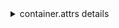 
<details>
<summary> container.attrs details </summary>
<div markdown="1">
container.attrs 
    Id
    Created
    Path
    Args
    State
    Image
    ResolveConfPath
    HostnamePath
    HostsPath
    LogPath
    Name
    RestartCount
    Driver
    Platform
    MountLabel
    ProcessLabel
    AppArmorProfile
    ExecIDs
    HostConfig:Dict
        {'Binds': [], 'ContainerIDFile': '', 'LogConfig': {'Type': 'json-file', 'Config': {}}, 'NetworkMode': 'output_net_3_net0', 'PortBindings': {}, 'RestartPolicy': {'Name': '', 'MaximumRetryCount': 0}, 'AutoRemove': False, 'VolumeDriver': '', 'VolumesFrom': [], 'CapAdd': ['ALL'], 'CapDrop': None, 'CgroupnsMode': 'host', 'Dns': None, 'DnsOptions': None, 'DnsSearch': None, 'ExtraHosts': None, 'GroupAdd': None, 'IpcMode': 'private', 'Cgroup': '', 'Links': None, 'OomScoreAdj': 0, 'PidMode': '', 'Privileged': True, 'PublishAllPorts': False, 'ReadonlyRootfs': False, 'SecurityOpt': ['label=disable'], 'UTSMode': '', 'UsernsMode': '', 'ShmSize': 67108864, 'Sysctls': {'net.ipv4.conf.all.rp_filter': '0', 'net.ipv4.conf.default.rp_filter': '0', 'net.ipv4.ip_forward': '1'}, 'Runtime': 'runc', 'ConsoleSize': [0, 0], 'Isolation': '', 'CpuShares': 0, 'Memory': 0, 'NanoCpus': 0, 'CgroupParent': '', 'BlkioWeight': 0, 'BlkioWeightDevice': None, 'BlkioDeviceReadBps': None, 'BlkioDeviceWriteBps': None, 'BlkioDeviceReadIOps': None, 'BlkioDeviceWriteIOps': None, 'CpuPeriod': 0, 'CpuQuota': 0, 'CpuRealtimePeriod': 0, 'CpuRealtimeRuntime': 0, 'CpusetCpus': '', 'CpusetMems': '', 'Devices': None, 'DeviceCgroupRules': None, 'DeviceRequests': None, 'KernelMemory': 0, 'KernelMemoryTCP': 0, 'MemoryReservation': 0, 'MemorySwap': 0, 'MemorySwappiness': None, 'OomKillDisable': False, 'PidsLimit': None, 'Ulimits': None, 'CpuCount': 0, 'CpuPercent': 0, 'IOMaximumIOps': 0, 'IOMaximumBandwidth': 0, 'MaskedPaths': None, 'ReadonlyPaths': None}
    GraphDriver
    Mounts
    Config:Dict
        {'Hostname': 'c1428b060d3b', 'Domainname': '', 'User': '', 'AttachStdin': False, 'AttachStdout': False, 'AttachStderr': False, 'Tty': False, 'OpenStdin': False, 'StdinOnce': False, 'Env': ['PATH=/usr/local/sbin:/usr/local/bin:/usr/sbin:/usr/bin:/sbin:/bin'], 'Cmd': ['/start.sh'], 'Image': 'output_rnode_3_r1', 'Volumes': None, 'WorkingDir': '', 'Entrypoint': None, 'OnBuild': None, 'Labels': {'com.docker.compose.config-hash': '0e9bdf025c7d402e73f7cc5897d88461c6f771442b1d8aec1e5bbeda26e1a86e', 'com.docker.compose.container-number': '1', 'com.docker.compose.oneoff': 'False', 'com.docker.compose.project': 'output', 'com.docker.compose.project.config_files': 'docker-compose.yml', 'com.docker.compose.project.working_dir': '/home/seed/seed-emulator/examples/A20-nano-internet/output', 'com.docker.compose.service': 'rnode_3_r1', 'com.docker.compose.version': '1.27.4', 'org.seedsecuritylabs.seedemu.meta.asn': '3', 'org.seedsecuritylabs.seedemu.meta.net.0.address': '10.3.0.254/24', 'org.seedsecuritylabs.seedemu.meta.net.0.name': 'net0', 'org.seedsecuritylabs.seedemu.meta.net.1.address': '10.100.0.3/24', 'org.seedsecuritylabs.seedemu.meta.net.1.name': 'ix100', 'org.seedsecuritylabs.seedemu.meta.nodename': 'r1', 'org.seedsecuritylabs.seedemu.meta.role': 'Router'}}
    NetworkSettings
        {'Bridge': '', 'SandboxID': '21d98c8f2f1b4c07c2ee77d2673aa69c8bb219a783e3fc93387c2dd454e4c49a', 'HairpinMode': False, 'LinkLocalIPv6Address': '', 'LinkLocalIPv6PrefixLen': 0, 'Ports': {}, 'SandboxKey': '/var/run/docker/netns/21d98c8f2f1b', 'SecondaryIPAddresses': None, 'SecondaryIPv6Addresses': None, 'EndpointID': '', 'Gateway': '', 'GlobalIPv6Address': '', 'GlobalIPv6PrefixLen': 0, 'IPAddress': '', 'IPPrefixLen': 0, 'IPv6Gateway': '', 'MacAddress': '', 'Networks': {'output_net_3_net0': {'IPAMConfig': {'IPv4Address': '10.3.0.254'}, 'Links': None, 'Aliases': ['rnode_3_r1', 'c1428b060d3b'], 'NetworkID': '20f3fbcf8721058455f42e4d89ccdba25d0ccf451f8289d85ec7b15c860846fa', 'EndpointID': 'efa8ac5e602ffe7643c5e1cce5225a15733a74b9cceedb746b5aefafe1f92470', 'Gateway': '10.3.0.1', 'IPAddress': '10.3.0.254', 'IPPrefixLen': 24, 'IPv6Gateway': '', 'GlobalIPv6Address': '', 'GlobalIPv6PrefixLen': 0, 'MacAddress': '02:42:0a:03:00:fe', 'DriverOpts': None}, 'output_net_ix_ix100': {'IPAMConfig': {'IPv4Address': '10.100.0.3'}, 'Links': None, 'Aliases': ['rnode_3_r1', 'c1428b060d3b'], 'NetworkID': 'e3844f2eaaa04bf8d8264f6625983c1a86cfc4ce1c23f541110ded17505f3537', 'EndpointID': '87430634d4194c7af825188e16d027e08e8e8bae2c674892e0b63ed7e1b40254', 'Gateway': '10.100.0.1', 'IPAddress': '10.100.0.3', 'IPPrefixLen': 24, 'IPv6Gateway': '', 'GlobalIPv6Address': '', 'GlobalIPv6PrefixLen': 0, 'MacAddress': '02:42:0a:64:00:03', 'DriverOpts': None}}}
</div>
</details>